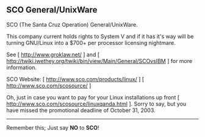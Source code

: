 **SCO General/UnixWare**
----
SCO (The Santa Cruz Operation) General/UnixWare.

This company current holds rights to System V and if it has it's way will be turning GNU/Linux into a $700+ per processor licensing nightmare.

See [ http://www.groklaw.net/ ] and [ http://twiki.iwethey.org/twiki/bin/view/Main/General/SCOvsIBM ] for more information.

SCO Website: [ http://www.sco.com/products/linux/ ] [ http://www.sco.com/scosource/ ]

Oh, just in case you want to pay for your Linux installations up front [ http://www.sco.com/scosource/linuxqanda.html ]. Sorry to say, but you have missed the promotional deadline of October 31, 2003.

----

Remember this; Just say **NO** to **SCO**!